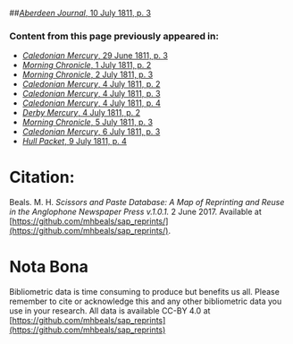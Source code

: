 ##[*Aberdeen Journal*, 10 July 1811, p. 3](https://mhbeals.github.io/sap_html/Aberdeen-Journal/Aberdeen-Journal-10-July-1811-p-3)

### Content from this page previously appeared in:
+ [*Caledonian Mercury*, 29 June 1811, p. 3](https://mhbeals.github.io/sap_html/Caledonian-Mercury/Caledonian-Mercury-29-June-1811-p-3)
+ [*Morning Chronicle*, 1 July 1811, p. 2](https://mhbeals.github.io/sap_html/Morning-Chronicle/Morning-Chronicle-1-July-1811-p-2)
+ [*Morning Chronicle*, 2 July 1811, p. 3](https://mhbeals.github.io/sap_html/Morning-Chronicle/Morning-Chronicle-2-July-1811-p-3)
+ [*Caledonian Mercury*, 4 July 1811, p. 2](https://mhbeals.github.io/sap_html/Caledonian-Mercury/Caledonian-Mercury-4-July-1811-p-2)
+ [*Caledonian Mercury*, 4 July 1811, p. 3](https://mhbeals.github.io/sap_html/Caledonian-Mercury/Caledonian-Mercury-4-July-1811-p-3)
+ [*Caledonian Mercury*, 4 July 1811, p. 4](https://mhbeals.github.io/sap_html/Caledonian-Mercury/Caledonian-Mercury-4-July-1811-p-4)
+ [*Derby Mercury*, 4 July 1811, p. 2](https://mhbeals.github.io/sap_html/Derby-Mercury/Derby-Mercury-4-July-1811-p-2)
+ [*Morning Chronicle*, 5 July 1811, p. 3](https://mhbeals.github.io/sap_html/Morning-Chronicle/Morning-Chronicle-5-July-1811-p-3)
+ [*Caledonian Mercury*, 6 July 1811, p. 3](https://mhbeals.github.io/sap_html/Caledonian-Mercury/Caledonian-Mercury-6-July-1811-p-3)
+ [*Hull Packet*, 9 July 1811, p. 4](https://mhbeals.github.io/sap_html/Hull-Packet/Hull-Packet-9-July-1811-p-4)
                    
# Citation: 

Beals. M. H. *Scissors and Paste Database: A Map of Reprinting and Reuse in the Anglophone Newspaper Press v.1.0.1.* 2 June 2017. Available at [https://github.com/mhbeals/sap_reprints/](https://github.com/mhbeals/sap_reprints/). 
                    
# Nota Bona

Bibliometric data is time consuming to produce but benefits us all. Please remember to cite or acknowledge this and any other bibliometric data you use in your research. All data is available CC-BY 4.0 at [https://github.com/mhbeals/sap_reprints](https://github.com/mhbeals/sap_reprints)